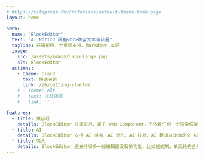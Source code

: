 ```yaml
---
# https://vitepress.dev/reference/default-theme-home-page
layout: home

hero:
  name: "BlockEditor"
  text: "AI Notion 风格<br>块富文本编辑器"
  tagline: 开箱即用、全框架支持、Markdown 友好
  image:
    src: /assets/image/logo-large.png
    alt: BlockEditor
  actions:
    - theme: brand
      text: 快速开始 
      link: /zh/getting-started
    # - theme: alt
    #   text: 在线体验
    #   link: ''

features:
  - title: 兼容好
    details: BlockEditor 开箱即用、基于 Web Component，不依赖任何一个渲染框架，因此，几乎可以和任何开发框架兼容使用。
  - title: AI
    details: BlockEditor 支持 AI 续写、AI 优化、AI 校对、AI 翻译以及自定义 AI 菜单及其 Prompts。支持对接星火大模型、文心一言、ChatGPT 以及私有大模型。
  - title: 强大
    details: BlockEditor 还支持很多一线编辑器没有的功能，比如格式刷、单元格的合并与解除、自定义主题等等功能。
---
```


